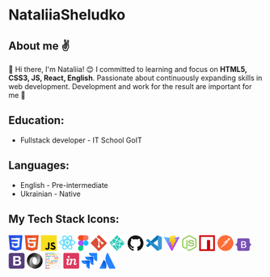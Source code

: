# NataliiaSheludko

## About me ✌️

👋 Hi there, I'm Nataliia! 😊
I committed to learning and focus on **HTML5, CSS3, JS, React, English**. Passionate about continuously expanding skills in web development. Development and work for the result are important for me 💫

## Education:

- Fullstack developer - IT School GoIT

## Languages:

- English - Pre-intermediate
- Ukrainian - Native

## My Tech Stack Icons:

![css3](img/Group83.png) ![html5](img/Group85.png) ![java_scrypt](img/Group68.png) ![react](img/Group70.png) ![figma](img/Group84.png) ![git_bash](img/Vector3.png) ![netlify](img/Vector.png) ![git_hub](img/Group57.png) ![editor](img/Group74.png) ![vite](img/Group65.png) ![node_js](img/Group76.png) ![npm](img/Group82.png) ![postman](img/Group27.png) ![bootstrap_5](img/Vector2.png) ![bootstrap_4](img/Group56.png) ![json](img/Group49.png) ![prettier](img/Group47.png) ![in_vision](img/Group31.png) ![jira](img/Group21.png) ![atlassian](img/Group20.png) 
